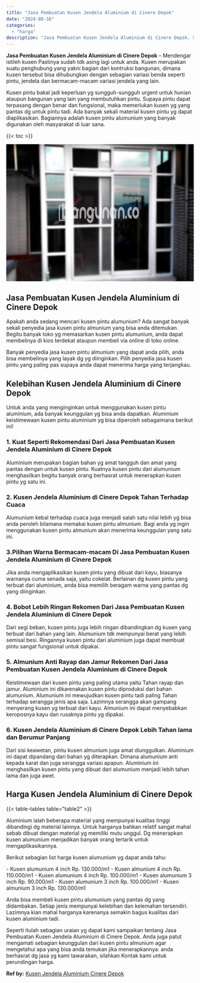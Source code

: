 ```yaml
---
title: "Jasa Pembuatan Kusen Jendela Aluminium di Cinere Depok"
date: "2024-08-16"
categories: 
  - "harga"
description: "Jasa Pembuatan Kusen Jendela Aluminium di Cinere Depok. Seperti itulah sebagian uraian yg dapat kami sampaikan tentang Jasa Pembuatan Kusen Jendela Aluminium..."
---
```


**Jasa Pembuatan Kusen Jendela Aluminium di Cinere Depok** – Mendengar istileh kusen Pastinya sudah tdk asing lagi untuk anda. Kusen merupakan suatu penghubung yang yakni bagian dari kontruksi bangunan, dimana kusen tersebut bisa dihubungkan dengan sebagian variasi benda seperti pintu, jendela dan bermacam-macam variasi jendela yang lain.

Kusen pintu bakal jadi keperluan yg sungguh-sungguh urgent untuk hunian ataupun bangunan yang lain yang membutuhkan pintu. Supaya pintu dapat terpasang dengan benar dan fungsional, maka memerlukan kusen yg yang pantas dg untuk pintu tadi. Ada banyak sekali material kusen pintu yg dapat diaplikasikan. Bagiannya adalah kusen pintu alumunium yang banyak digunakan oleh masyarakat di luar sana.

{{< toc >}}

![Jasa Pembuatan Kusen Jendela Aluminium di Cinere Depok](/images/harga-kusen-jendela-alumunium-33.png)

## Jasa Pembuatan Kusen Jendela Aluminium di Cinere Depok

Apakah anda sedang mencari kusen pintu alumunium? Ada sangat banyak sekali penyedia jasa kusen pintu almunium yang bisa anda ditemukan. Begitu banyak toko yg memasarkan kusen pintu alumunium, anda dapat membelinya di kios terdekat ataupun membeli via online di toko online.

Banyak penyedia jasa kusen pintu almunium yang dapat anda pilih, anda bisa membelinya yang layak dg yg diinginkan. Pilih penyedia jasa kusen pintu yang paling pas supaya anda dapat menerima harga yang terjangkau.

## Kelebihan Kusen Jendela Aluminium di Cinere Depok

Untuk anda yang menginginkan untuk menggunakan kusen pintu aluminium, ada banyak keunggulan yg bisa anda dapatkan. Aluminium keistimewaan kusen pintu aluminium yg bisa diperoleh sebagaimana berikut ini!

### 1\. Kuat Seperti Rekomendasi Dari Jasa Pembuatan Kusen Jendela Aluminium di Cinere Depok

Aluminium merupakan bagian bahan yg amat tangguh dan amat yang pantas dengan untuk kusen pintu. Kuatnya kusen pintu dari alumunium menghasilkan begitu banyak orang berhasrat untuk menerapkan kusen pintu yg satu ini.

### 2\. Kusen Jendela Aluminium di Cinere Depok Tahan Terhadap Cuaca

Alumunium kebal terhadap cuaca juga menjadi salah satu nilai lebih yg bisa anda peroleh bilamana memakai kusen pintu almunium. Bagi anda yg ingin menggunakan kusen pintu almunium akan menerima keunggulan yang satu ini.

### 3.Pilihan Warna Bermacam-macam Di Jasa Pembuatan Kusen Jendela Aluminium di Cinere Depok

Jika anda mengaplikasikan kusen pintu yang dibuat dari kayu, biasanya warnanya cuma senada saja, yaitu cokelat. Berlainan dg kusen pintu yang terbuat dari aluminium, anda bisa memilih beragam warna yang pantas dg yang diinginkan.

### 4\. Bobot Lebih Ringan Rekomen Dari Jasa Pembuatan Kusen Jendela Aluminium di Cinere Depok

Dari segi beban, kusen pintu juga lebih ringan dibandingkan dg kusen yang terbuat dari bahan yang lain. Alumunium tdk mempunyai berat yang lebih semisal besi. Ringannya kusen pintu dari aluminium juga dapat membuat pintu sangat fungsional untuk dipakai.

### 5\. Almunium Anti Rayap dan Jamur Rekomen Dari Jasa Pembuatan Kusen Jendela Aluminium di Cinere Depok

Keistimewaan dari kusen pintu yang paling utama yaitu Tahan rayap dan jamur. Aluminium ini dikarenakan kusen pintu diproduksi dari bahan alumunium. Alumunium ini mewujudkan kusen pintu tadi paling Tahan terhadap serangga jenis apa saja. Lazimnya serangga akan gampang menyerang kusen yg terbuat dari kayu. Almunium ini dapat menyebabkan keroposnya kayu dan rusaknya pintu yg dipakai.

### 6\. Kusen Jendela Aluminium di Cinere Depok Lebih Tahan lama dan Berumur Panjang

Dari sisi keawetan, pintu kusen almunium juga amat diunggulkan. Aluminium ini dapat dipandang dari bahan yg diterapkan. Dimana alumunium anti kepada karat dan juga serangga variasi apapun. Aluminium ini menghasilkan kusen pintu yang dibuat dari alumunium menjadi lebih tahan lama dan juga awet.

## Harga Kusen Jendela Aluminium di Cinere Depok

{{< table-tables table="table2" >}}

Aluminium ialah beberapa material yang mempunyai kualitas tinggi dibandingi dg material lainnya. Untuk harganya bahkan relatif sangat mahal sebab dibuat dengan material yg memiliki mutu unggul. Dg menerapkan kusen alumunium menjadikan banyak orang tertarik untuk mengaplikasikannya.

Berikut sebagian list harga kusen alumunium yg dapat anda tahu:

\- Kusen alumunium 4 inch Rp. 130.000/m1 - Kusen almunium 4 inch Rp. 110.000/m1 - Kusen alumunium 4 inch Rp. 100.000/m1 - Kusen alumunium 3 inch Rp. 90.000/m1 - Kusen alumunium 3 inch Rp. 100.000/m1 - Kusen almunium 3 inch Rp. 130.000/m1

Anda bisa membeli kusen pintu alumunium yang pantas dg yang didambakan. Setiap jenis mempunyai kelebihan dan kelemahan tersendiri. Lazimnya kian mahal harganya karenanya semakin bagus kualitas dari kusen aluminium tadi.

Seperti itulah sebagian uraian yg dapat kami sampaikan tentang Jasa Pembuatan Kusen Jendela Aluminium di Cinere Depok. Anda juga patut mengamati sebagian keunggulan dari kusen pintu almunium agar mengetahui apa yang bisa anda temukan jika menerapkannya. anda berhasrat dg jasa yg kami tawarakan, silahkan Kontak kami untuk perundingan harga.

**Ref by:** [Kusen Jendela Aluminium Cinere Depok](https://id.wikipedia.org/wiki/Kusen)
